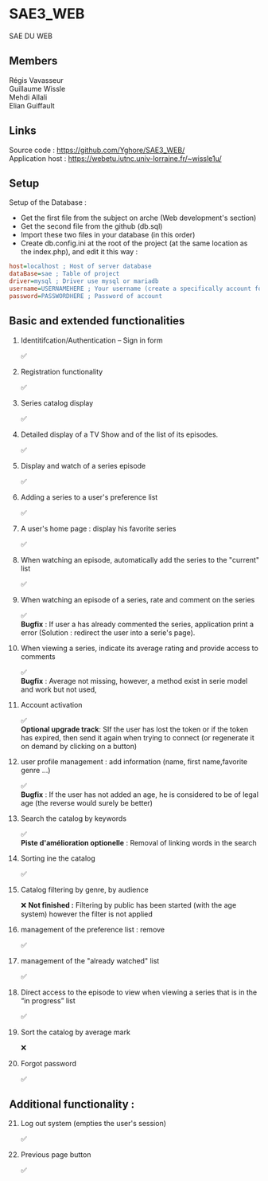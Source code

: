 # SAE3_WEB
SAE DU WEB

## Members   
Régis Vavasseur  
Guillaume Wissle   
Mehdi Allali   
Elian Guiffault  

## Links

Source code : https://github.com/Yghore/SAE3_WEB/  
Application host : https://webetu.iutnc.univ-lorraine.fr/~wissle1u/

## Setup

Setup of the Database : 

- Get the first file from the subject on arche (Web development's section)
- Get the second file from the github (db.sql)
- Import these two files in your database (in this order)
- Create db.config.ini at the root of the project (at the same location as the index.php), and edit it this way : 
```ini
host=localhost ; Host of server database
dataBase=sae ; Table of project
driver=mysql ; Driver use mysql or mariadb
username=USERNAMEHERE ; Your username (create a specifically account for the project)
password=PASSWORDHERE ; Password of account
```


## Basic and extended functionalities

1. Identitifcation/Authentication – Sign in form

    ✅


2. Registration functionality

    ✅

3. Series catalog display

    ✅

4. Detailed display of a TV Show and of the list of its episodes.

    ✅


5. Display and watch of a series episode

    ✅

6. Adding a series to a user's preference list


    ✅

7. A user's home page : display his favorite series

    ✅

8. When watching an episode, automatically add the series to the "current" list

    ✅

9.  When watching an episode of a series, rate and comment on the series

    ✅   
    __Bugfix__  : If user a has already commented the series, application print a error (Solution : redirect the user into a serie's page).


10. When viewing a series, indicate its average rating and provide access to comments

    ✅    
    __Bugfix__ : Average not missing, however, a method exist in serie model and work but not used, 

11. Account activation

    ✅  
    __Optional upgrade track__: SIf the user has lost the token or if the token has expired, then send it again when trying to connect (or regenerate it on demand by clicking on a button)

12. user profile management : add information (name, first name,favorite genre ...)

    ✅   
    __Bugfix__ : If the user has not added an age, he is considered to be of legal age (the reverse would surely be better)

12. Search the catalog by keywords

    ✅   
    __Piste d'amélioration optionelle__ : Removal of linking words in the search

13. Sorting ine the catalog

    ✅

14. Catalog filtering by genre, by audience


    ❌
    __Not finished :__ Filtering by public has been started (with the age system) however the filter is not applied

15. management of the preference list : remove

    ✅

16. management of the "already watched" list

    ✅

17. Direct access to the episode to view when viewing a series that is in the
“in progress” list

    ✅

19. Sort the catalog by average mark

    ❌
    
20. Forgot password

    ✅


## Additional functionality : 

21. Log out system (empties the user's session)  

    ✅


22. Previous page button 

    ✅  